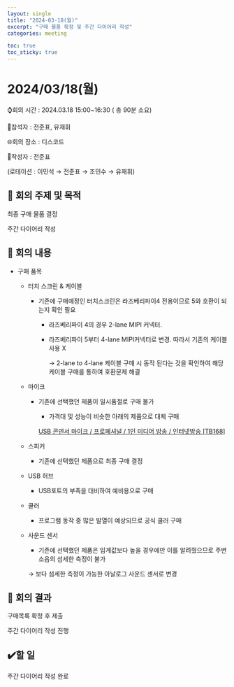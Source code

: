 ```yaml
---
layout: single
title: "2024-03-18(월)"
excerpt: "구매 물품 확정 및 주간 다이어리 작성"
categories: meeting

toc: true
toc_sticky: true
---
```



# 2024/03/18(월)

⌚회의 시간 : 2024.03.18 15:00~16:30 ( 총 90분 소요)

👤참석자 : 전준표, 유재휘

🌐회의 장소 : 디스코드

📝작성자 :  전준표

(로테이션 : 이민석 → 전준표 → 조민수 → 유재휘)

## 🔳 **회의 주제 및 목적**

최종 구매 물품 결정

주간 다이어리 작성

## 🔳 **회의 내용**

- 구매 품목
    - 터치 스크린 & 케이블
        - 기존에 구매예정인 터치스크린은 라즈베리파이4 전용이므로 5와 호환이 되는지 확인 필요
            - 라즈베리파이 4의 경우 2-lane MIPI 커넥터.
            - 라즈베리파이 5부터 4-lane MIPI커넥터로 변경. 따라서 기존의 케이블사용 X
                
                → 2-lane to 4-lane 케이블 구매 시 동작 된다는 것을 확인하여 해당 케이블 구매를 통하여 호환문제 해결
                
    - 마이크
        - 기존에 선택했던 제품이 일시품절로 구매 불가
            - 가격대 및 성능이 비슷한 아래의 제품으로 대체 구매
            
            [USB 콘덴서 마이크 / 프로페셔널 / 1인 미디어 방송 / 인터넷방송 [TB168]](https://www.devicemart.co.kr/goods/view?no=12957532)
            
    - 스피커
        - 기존에 선택했던 제품으로 최종 구매 결정
    - USB 허브
        - USB포트의 부족을 대비하여 예비용으로 구매
    - 쿨러
        - 프로그램 동작 중 많은 발열이 예상되므로 공식 쿨러 구매
    - 사운드 센서
        - 기존에 선택했던 제품은 임계값보다 높을 경우에만 이를 알려줬으므로 주변 소음의 섬세한 측정이 불가
        
        → 보다 섬세한 측정이 가능한 아날로그 사운드 센서로 변경
        

## 🔳 **회의 결과**

구매목록 확정 후 제출

주간 다이어리 작성 진행

## ✔️할 일

주간 다이어리 작성 완료
